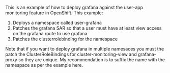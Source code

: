 This is an example of how to deploy grafana against the user-app monitoring feature in OpenShift. This example:

1. Deploys a namespace called user-grafana
2. Patches the grafana SAR so that a user must have at least view access on the grafana route to use grafana
3. Patches the clusterrolebinding for the namespace

Note that if you want to deploy grafana in multiple namesaces you must the patch the ClusterRoleBindings for cluster-monitoring-view and grafana-proxy so they are unique. My recommendation is to suffix the name with the namespace as per the example here.
